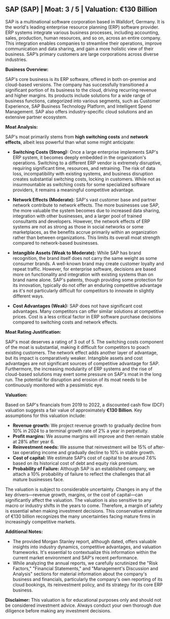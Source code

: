 ## SAP (SAP) | Moat: 3 / 5 | Valuation: €130 Billion

SAP is a multinational software corporation based in Walldorf, Germany. It is the world's leading enterprise resource planning (ERP) software provider.  ERP systems integrate various business processes, including accounting, sales, production, human resources, and so on, across an entire company. This integration enables companies to streamline their operations, improve communication and data sharing, and gain a more holistic view of their business. SAP’s primary customers are large corporations across diverse industries.


**Business Overview:**

SAP's core business is its ERP software, offered in both on-premise and cloud-based versions.  The company has successfully transitioned a significant portion of its business to the cloud, driving recurring revenue and higher margins. Its products include solutions for a wide range of business functions, categorized into various segments, such as Customer Experience, SAP Business Technology Platform, and Intelligent Spend Management. SAP also offers industry-specific cloud solutions and an extensive partner ecosystem.


**Moat Analysis:**

SAP's moat primarily stems from **high switching costs** and **network effects**, albeit less powerful than what some might anticipate:

* **Switching Costs (Strong):**  Once a large enterprise implements SAP's ERP system, it becomes deeply embedded in the organization's operations.  Switching to a different ERP vendor is extremely disruptive, requiring significant time, resources, and retraining. The risk of data loss, incompatibility with existing systems, and business disruption creates substantial switching costs, locking in customers. While not as insurmountable as switching costs for some specialized software providers, it remains a meaningful competitive advantage. 

* **Network Effects (Moderate):**  SAP's vast customer base and partner network contribute to network effects.  The more businesses use SAP, the more valuable the system becomes due to increased data sharing, integration with other businesses, and a larger pool of trained consultants and developers. However, the network effects of ERP systems are not as strong as those in social networks or some marketplaces, as the benefits accrue primarily within an organization rather than between organizations. This limits its overall moat strength compared to network-based businesses.

* **Intangible Assets (Weak to Moderate):** While SAP has brand recognition, the brand itself does not carry the same weight as some consumer brands.  A well-known brand may create customer loyalty and repeat traffic. However, for enterprise software, decisions are based more on functionality and integration with existing systems than on brand name alone.  SAP's patents, though providing some protection for its innovation, typically do not offer an enduring competitive advantage as it's not particularly difficult for competitors to innovate in slightly different ways.

* **Cost Advantages (Weak):**  SAP does not have significant cost advantages.  Many competitors can offer similar solutions at competitive prices. Cost is a less critical factor in ERP software purchase decisions compared to switching costs and network effects.


**Moat Rating Justification:**

SAP's moat deserves a rating of 3 out of 5. The switching costs component of the moat is substantial, making it difficult for competitors to poach existing customers.  The network effect adds another layer of advantage, but its impact is comparatively weaker. Intangible assets and cost advantages are not significant sources of competitive advantage for SAP.  Furthermore, the increasing modularity of ERP systems and the rise of cloud-based solutions may exert some pressure on SAP's moat in the long run.  The potential for disruption and erosion of its moat needs to be continuously monitored with a pessimistic eye.


**Valuation:**

Based on SAP's financials from 2019 to 2022, a discounted cash flow (DCF) valuation suggests a fair value of approximately **€130 Billion**. Key assumptions for this valuation include:


* **Revenue growth:**  We project revenue growth to gradually decline from 10% in 2024 to a terminal growth rate of 2% a year in perpetuity.
* **Profit margins:** We assume margins will improve and then remain stable at 28% after year 6.  
* **Reinvestment needs:** We assume that reinvestment will be 15% of after-tax operating income and gradually decline to 10% in stable growth.
* **Cost of capital:** We estimate SAP’s cost of capital to be around 7.6% based on its historical cost of debt and equity risk premium.
* **Probability of Failure:** Although SAP is an established company, we attach a 10% probability of failure to reflect the challenges that all mature businesses face.

The valuation is subject to considerable uncertainty.  Changes in any of the key drivers—revenue growth, margins, or the cost of capital—can significantly affect the valuation.  The valuation is also sensitive to any macro or industry shifts in the years to come. Therefore, a margin of safety is essential when making investment decisions. This conservative estimate of €130 billion recognizes the many uncertainties facing mature firms in increasingly competitive markets.


**Additional Notes:**

* The provided Morgan Stanley report, although dated, offers valuable insights into industry dynamics, competitive advantages, and valuation frameworks.  It's essential to contextualize this information within the current market environment and SAP's recent performance.
* While analyzing the annual reports, we carefully scrutinized the "Risk Factors,"  "Financial Statements," and "Management's Discussion and Analysis" sections for material information about the company's business and financials, particularly the company's own reporting of its cloud bookings, its reinvestment policy, and its strategy for its core ERP business.

**Disclaimer:** This valuation is for educational purposes only and should not be considered investment advice.  Always conduct your own thorough due diligence before making any investment decisions.

